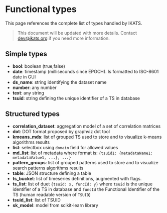# Functional types

This page references the complete list of types handled by IKATS.

> This document will be updated with more details. Contact dev@ikats.org if you need more information.

## Simple types

* **bool**: boolean (true,false)
* **date**: timestamp (milliseconds since EPOCH). Is formatted to ISO-8601 date in GUI
* **ds_name**: string identifying the dataset name
* **number**: any number
* **text**: any string
* **tsuid**: string defining the unique identifier of a TS in database

## Structured types

* **correlation_dataset**: aggregation model of a set of correlation matrices
* **dot**: DOT format proposed by graphviz dot tool
* **kmeans_mds**: list of grouped TS used to store and to visualize k-means algorithms results
* **list**: selectbox using `domain` field for allowed values
* **md_list**: list of metadata where format is: `{tsuid1: {metadataName1: metadataValue1, ...}, ...}`
* **pattern_groups**: list of grouped patterns used to store and to visualize search patterns algorithms results
* **table**: JSON structure defining a table
* **ts_bucket**: list of timeseries definitions, augmented with flags.
* **ts_list**: list of duet `{tsuid: x, funcId: y}` where `tsuid` is the unique identifier of a TS in database and `funcId` the Functional Identifier of the TS (human readable version of `TSUID`)
* **tsuid_list**: list of TSUID
* **sk_model**: model from scikit-learn library
